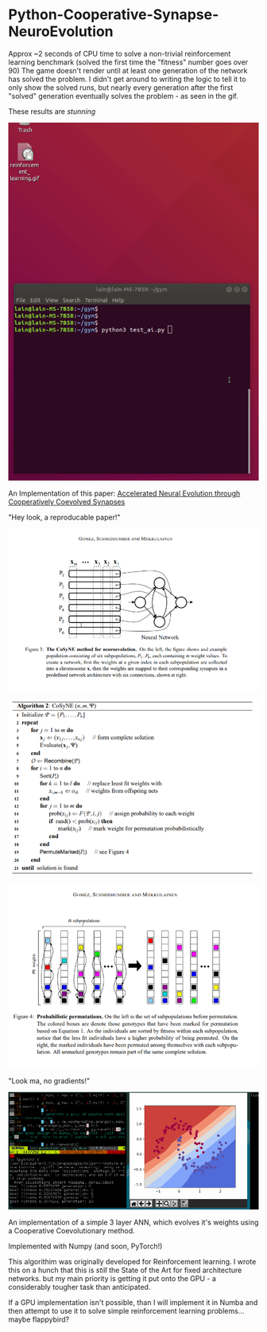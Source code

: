 # Python-Cooperative-Synapse-NeuroEvolution


Approx ~2 seconds of CPU time to solve a non-trivial reinforcement learning benchmark (solved the first time the "fitness" number goes over 90) 
The game doesn't render until at least one generation of the network has solved the problem. I didn't get around to writing the logic to tell it to only show the solved runs, but nearly every generation after the first "solved" generation eventually solves the problem - as seen in the gif. 

These results are *stunning*

![](https://github.com/Hellisotherpeople/Python-Cooperative-Synapse-NeuroEvolution/blob/master/reinforcement_learning.gif)




An Implementation of this paper: [Accelerated Neural Evolution through Cooperatively Coevolved Synapses](https://pdfs.semanticscholar.org/966e/41903b4aff42601a188bd7b26d71ef120d11.pdf)

"Hey look, a reproducable paper!" 


![](https://github.com/Hellisotherpeople/Python-Cooperative-Synapse-NeuroEvolution/blob/master/CoSyne1.PNG)


![](https://github.com/Hellisotherpeople/Python-Cooperative-Synapse-NeuroEvolution/blob/master/CoSyne2.PNG)


![](https://github.com/Hellisotherpeople/Python-Cooperative-Synapse-NeuroEvolution/blob/master/CoSyne3.PNG)

"Look ma, no gradients!" 

![](https://github.com/Hellisotherpeople/Python-Cooperative-Synapse-NeuroEvolution/blob/master/cooperative_neuroevolution.gif)


An implementation of a simple 3 layer ANN, which evolves it's weights using a Cooperative Coevolutionary method. 



Implemented with Numpy (and soon, PyTorch!) 

This algorithim was originally developed for Reinforcement learning. I wrote this on a hunch that this is *still* the State of the Art for fixed architecture networks.  but my main priority is getting it put onto the GPU - a considerably tougher task than anticipated.

If a GPU implementation isn't possible, than I will implement it in Numba and then attempt to use it to solve simple reinforcement learning problems... maybe flappybird? 


